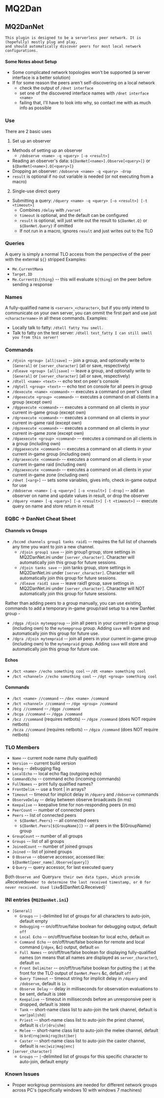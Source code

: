 # MQ2Dan

## MQ2DanNet
    This plugin is designed to be a serverless peer network. It is (hopefully) mostly plug and play, 
    and should automatically discover peers for most local network configurations.
    
#### Some Notes about Setup
* Some complicated network topologies won't be supported (a server interface is a better solution)
* If for some reason the peers aren't self-discovering on a local network
  * check the output of `/dnet interface`
  * set one of the discovered interface names with `/dnet interface <name>`
  * failing that, I'll have to look into why, so contact me with as much info as possible

### Use
There are 2 basic uses
1. Set up an observer
  * Methods of setting up an observer
    * `/dobserve <name> -q <query> [-o <result>]`
  * Reading an observer's data: `${DanNet[<name>].Observe[<query>]}` or `${DanNet[<name>].O[<query>]}`
  * Dropping an observer: `/dobserve <name> -q <query> -drop`
  * `result` is optional if no out variable is needed (or not executing from a macro)
2. Single-use direct query
  * Submitting a query: `/dquery <name> -q <query> [-o <result>] [-t <timeout>]`
    * Combines `/delay` with `/varset`
    * `timeout` is optional, and the default can be configured
    * `result` is optional, will just write out the result to `${DanNet.Q}` or `${DanNet.Query}` if omitted
    * If not run in a macro, ignores `result` and just writes out to the TLO
    

### Queries
A query is simply a normal TLO access from the perspective of the peer with the external `${}` stripped
Examples:
* `Me.CurrentMana`
* `Target.ID`
* `Me.Current$\{thing}` -- this will evaluate `${thing}` on the peer before sending a response


### Names
A fully-qualified name is `<server>_<character>`, but if you only intend to communicate on your own server, you can ommit the first part and use just `<charactername>` in all these commands.
Examples:
* Locally talk to fatty: `/dtell fatty You smell.`
* Talk to fatty on the test server: `/dtell test_fatty I can still smell you from this server!`


### Commands
* `/djoin <group> [all|save]` -- join a group, and optionally write to `[General]` or `[server_character]` (all or save, respectively)
* `/dleave <group> [all|save]` -- leave a group, and optionally write to `[General]` or `[server_character]` (all or save, respectively)
* `/dtell <name> <text>` -- echo text on peer's console
* `/dgtell <group> <text>` -- echo text on console for all peers in group
* `/dexecute <name> <command>` -- executes a command on peer's client
* `/dgexecute <group> <command>` -- executes a command on all clients in a group (except own)
* `/dggexecute <command>` -- executes a command on all clients in your current in-game group (except own)
* `/dgrexecute <command>` -- executes a command on all clients in your current in-game raid (except own)
* `/dgzexecute <command>` -- executes a command on all clients in your current in-game zone (except own)
* `/dgaexecute <group> <command>` -- executes a command on all clients in a group (including own)
* `/dggaexecute <command>` -- executes a command on all clients in your current in-game group (including own)
* `/dgraexecute <command>` -- executes a command on all clients in your current in-game raid (including own)
* `/dgzaexecute <command>` -- executes a command on all clients in your current in-game zone (including own)
* `/dnet [<arg>]` -- sets some variables, gives info, check  in-game output for use
* `/dobserve <name> [-q <query>] [-o <result>] [-drop]` -- add an observer on name and update values in result, or drop the observer
* `/dquery <name> [-q <query>] [-o <result>] [-t <timeout>]` -- execute query on name and store return in result


### EQBC -> DanNet Cheat Sheet

#### Channels vs Groups

* `/bccmd channels group1 tanks raid1` -- requires the full list of channels any time you want to join a new channel.
  * `/djoin group1 save` -- join group1 group, store settings in MQ2DanNet.ini under `[server_character]`.  Character will automatically join this group for future sessions.
  * `/djoin tanks save` -- join tanks group, store settings in MQ2DanNet.ini under `[server_character]`.  Character will automatically join this group for future sessions.
  * `/dleave raid1 save` -- leave raid1 group, save settings in MQ2DanNet.ini under `[server_character]`.  Character will NOT automatically join this group for future sessions.

Rather than adding peers to a group manually, you can use existing commands to add a temporary in-game group/raid setup to a new DanNet group -

* `/dgga /djoin mytempgroup` -- join all peers in your current in-game group (including own) to the `mytempgroup` group.  Adding `save` will store and automatically join this group for future use.
* `/dgra /djoin mytempraid` -- join all peers in your current in-game group (including own) to the `mytempraid` group.  Adding `save` will store and automatically join this group for future use.

#### Echos

* `/bct <name> //echo something cool` -- `/dt <name> something cool`
* `/bct <channel> //echo something cool` -- `/dgt <group> something cool`

#### Commands

* `/bct <name> //command` -- `/dex <name> /command`
* `/bct <channel> //command` -- `/dge <group> /command`
* `/bcg //command` -- `/dgge /command`
* `/bcga //command` -- `/dgga /command`
* `/bcz //command` (requires netbots) -- `/dgze /command` (does NOT require netbots)
* `/bcza //command` (requires netbots) -- `/dgza /command` (does NOT require netbots)


### TLO Members
* `Name` -- current node name (fully qualified)
* `Version` -- current build version
* `Debug` -- debugging flag
* `LocalEcho` -- local echo flag (outgoing echo)
* `CommandEcho` -- command echo (incoming commands)
* `FullNames` -- print fully qualified names?
* `FrontDelim` -- use a front | in arrays?
* `Timeout` -- timeout for implicit delay in `/dquery` and `/dobserve` commands
* `ObserveDelay` -- delay between observe broadcasts (in ms)
* `Keepalive` -- keepalive time for non-responding peers (in ms)
* `PeerCount` -- number of connected peers
* `Peers` -- list of connected peers
  * `${DanNet.Peers}` -- all connected oeers
  * `${DanNet.Peers[${GroupName}]}` -- all peers in the ${GroupName} group
* `GroupCount` -- number of all groups
* `Groups` -- list of all groups
* `JoinedCount` -- number of joined groups
* `Joined` -- list of joined groups
* `O` `Observe` -- observe accessor, accessed like: `${DanNet[peer_name].Observe[query]}`
* `Q` `Query` -- query accessor, for last executed query

Both `Observe and `Query` are their own data types, which provide a `Received` member to determine the last received timestamp, or 0 for never received. Used like `${DanNet.Q.Received}`


### INI entries (`MQ2DanNet.ini`)
* `[General]`
  * `Groups` -- `|`-delimited list of groups for all characters to auto-join, default empty
  * `Debugging` -- on/off/true/false boolean for debugging output, default `off`
  * `Local Echo` -- on/off/true/false boolean for local echo, default `on`
  * `Command Echo` -- on/off/true/false boolean for remote and local command (`/dgex`, &c) output, default `on`
  * `Full Names` -- on/off/true/false boolean for displaying fully-qualified names (on means that all names are displayed as `server_character`), default `on`
  * `Front Delimiter` -- on/off/true/false boolean for putting the `|` at the front for the TLO output of `DanNet.Peers` &c, default `off`
  * `Query Timeout` -- timeout string for implicit delay in `/dquery` and `/dobserve`, default is `1s`
  * `Observe Delay` -- delay in milliseconds for observation evaluations to be sent, default is `1000`
  * `Keepalive` -- timeout in milliseconds before an unresponsive peer is dropped, default is `30000`
  * `Tank` -- short-name class list to auto-join the tank channel, default is `war|pal|shd|`
  * `Priest` -- short-name class list to auto-join the priest channel, default is `clr|dru|shm|`
  * `Melee` -- short-name class list to auto-join the melee channel, default is `brd|rng|mnk|rog|bst|ber|`
  * `Caster` -- short-name class list to auto-join the caster channel, default is `nec|wiz|mag|enc|`
* `[server_character]`
  * `Groups` -- `|`-delimited list of groups for this specific character to auto-join, default empty


### Known Issues
* Proper workgroup permissions are needed for different network groups across PC's (specifically windows 10 with windows 7 machines)
